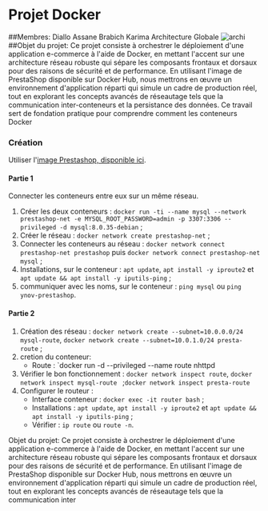# Projet Docker
##Membres:
Diallo Assane
Brabich Karima
Architecture Globale
![archi](https://github.com/Karima-brb/docker/assets/115697807/cb9e93ee-36ed-4c6e-b1c9-67b519264dc7)
##Objet du projet:
Ce projet consiste à orchestrer le déploiement d'une application e-commerce à l'aide de Docker, en mettant l'accent sur une architecture réseau robuste qui sépare les composants frontaux et dorsaux pour des raisons de sécurité et de performance. En utilisant l'image de PrestaShop disponible sur Docker Hub, nous mettrons en œuvre un environnement d'application réparti qui simule un cadre de production réel, tout en explorant les concepts avancés de réseautage tels que la communication inter-conteneurs et la persistance des données. Ce travail sert de fondation pratique pour comprendre comment les conteneurs Docker 

### Création 
Utiliser l'[image Prestashop, disponible ici](https://hub.docker.com/r/prestashop/prestashop).
#### Partie 1
Connecter les conteneurs entre eux sur un même réseau.

1. Créer les deux conteneurs : `docker run -ti --name mysql --network prestashop-net -e MYSQL_ROOT_PASSWORD=admin -p 3307:3306 --privileged -d mysql:8.0.35-debian` ;
2. Créer le réseau : `docker network create prestashop-net` ;
3. Connecter les conteneurs au réseau : `docker network connect prestashop-net prestashop` puis `docker network connect prestashop-net mysql` ;
4. Installations, sur le conteneur : `apt update`, `apt install -y iproute2` et `apt update && apt install -y iputils-ping` ;
5. communiquer avec les noms, sur le conteneur : `ping mysql` ou `ping ynov-prestashop`.

#### Partie 2

1. Création des réseau : `docker network create --subnet=10.0.0.0/24 mysql-route`, `docker network create --subnet=10.0.1.0/24 presta-route` ;
2. cretion du conteneur:
    - Route : `docker run -d --privileged --name route  nhttpd
3. Vérifier le bon fonctionnement : `docker network inspect route`, `docker network inspect mysql-route ` ;`docker network inspect presta-route `
4. Configurer le routeur : 
    - Interface conteneur : `docker exec -it router bash` ;
    - Installations : `apt update`, `apt install -y iproute2` et `apt update && apt install -y iputils-ping` ;
    - Vérifier : `ip route` ou `route -n`.

Objet du projet:
Ce projet consiste à orchestrer le déploiement d'une application e-commerce à l'aide de Docker, en mettant l'accent sur une architecture réseau robuste qui sépare les composants frontaux et dorsaux pour des raisons de sécurité et de performance. En utilisant l'image de PrestaShop disponible sur Docker Hub, nous mettrons en œuvre un environnement d'application réparti qui simule un cadre de production réel, tout en explorant les concepts avancés de réseautage tels que la communication inter
 

 
